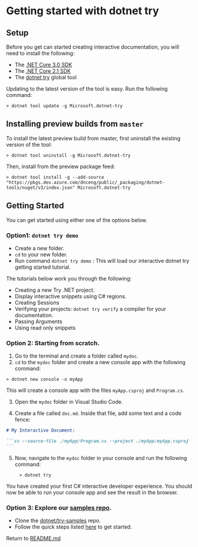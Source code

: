 # Getting started with dotnet try 
## Setup
Before you get can started creating interactive documentation, you will need to install the following: 

- The [.NET Core 3.0 SDK](https://dotnet.microsoft.com/download/dotnet-core/3.0) 
- The [.NET Core 2.1 SDK](https://dotnet.microsoft.com/download/dotnet-core/2.1) 
- The [dotnet try](https://www.nuget.org/packages/Microsoft.dotnet-try/)  global tool

Updating to the latest version of the tool is easy. Run the following command:

```console
> dotnet tool update -g Microsoft.dotnet-try
```

## Installing preview builds from `master`

To install the latest preview build from master, first uninstall the existing version of the tool:

```console
> dotnet tool uninstall -g Microsoft.dotnet-try
```
Then, install from the preview package feed:

```console
> dotnet tool install -g --add-source "https://pkgs.dev.azure.com/dnceng/public/_packaging/dotnet-tools/nuget/v3/index.json" Microsoft.dotnet-try
```

## Getting Started

You can get started using either one of the options below. 

### Option1: `dotnet try demo` 

- Create a new folder.
- `cd` to your new folder.
- Run command `dotnet try demo` : This will load our interactive dotnet try getting started tutorial. 

The tutorials below work you through the following:

- Creating a new Try .NET project.
- Display interactive snippets using C# regions.
- Creating Sessions
- Verifying your projects: `dotnet try verify` a compiler for your documentation.
- Passing Arguments
- Using read only snippets

### Option 2: Starting from scratch.
1. Go to the terminal and create a folder called `mydoc`.
2. `cd` to the `mydoc` folder and create a new console app with the following command:

```console
> dotnet new console -o myApp
```
This will create a console app with the files `myApp.csproj` and `Program.cs`.

3. Open the `mydoc` folder in Visual Studio Code. 

4. Create a file called `doc.md`. Inside that file, add some text and a code fence:

````markdown
# My Interactive Document:

```cs --source-file ./myApp/Program.cs --project ./myApp/myApp.csproj
```
````
5. Now, navigate to the `mydoc` folder in your console and run the following command:
```console
     > dotnet try
```
You have created your first C# interactive developer experience. You should now be able to run your console app and see the result in the browser. 

### Option 3: Explore our [samples repo](https://github.com/dotnet/try-samples). 
- Clone the [dotnet/try-samples](https://github.com/dotnet/try-samples) repo.
- Follow the quick steps listed [here](https://github.com/dotnet/try-samples#basics) to get started.

Return to [README.md](README.md)
